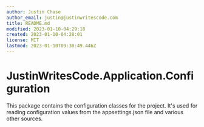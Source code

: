```yaml
---
author: Justin Chase
author_email: justin@justinwritescode.com
title: README.md
modified: 2023-01-10-04:29:18
created: 2023-01-10-04:28:01
license: MIT
lastmod: 2023-01-10T09:30:49.446Z
---
```


# JustinWritesCode.Application.Configuration

This package contains the configuration classes for the project.  It's used for reading configuration values from the appsettings.json file and various other sources.
